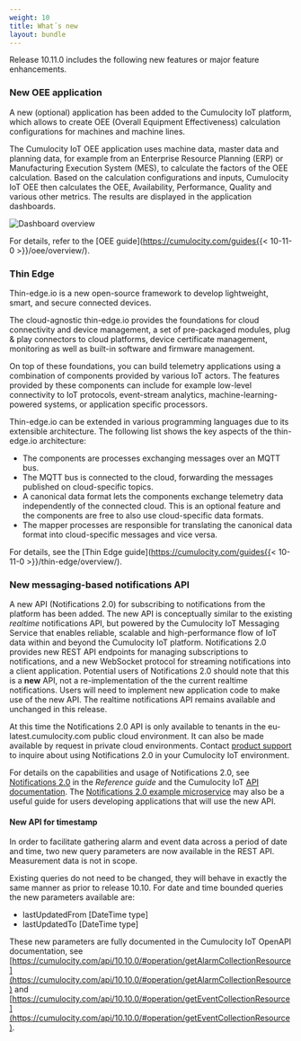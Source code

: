 ```yaml
---
weight: 10
title: What´s new
layout: bundle
---
```



Release 10.11.0 includes the following new features or major feature enhancements.

### New OEE application

A new (optional) application has been added to the Cumulocity IoT platform, which allows to create OEE (Overall Equipment Effectiveness) calculation configurations for machines and machine lines.

The Cumulocity IoT OEE application uses machine data, master data and planning data, for example from an Enterprise Resource Planning (ERP) or Manufacturing Execution System (MES), to calculate the factors of the OEE calculation. Based on the calculation configurations and inputs, Cumulocity IoT OEE then calculates the OEE, Availability, Performance, Quality and various other metrics. The results are displayed in the application dashboards.

![Dashboard overview](/images/release-notes/dashboard-machine-park-overview.png)

For details, refer to the [OEE guide](https://cumulocity.com/guides{{< 10-11-0 >}}/oee/overview/).

### Thin Edge

Thin-edge.io is a new open-source framework to develop lightweight, smart, and secure connected devices.

The cloud-agnostic thin-edge.io provides the foundations for cloud connectivity and device management, a set of pre-packaged modules, plug & play connectors to cloud platforms, device certificate management, monitoring as well as built-in software and firmware management.

On top of these foundations, you can build telemetry applications using a combination of components provided by various IoT actors. The features provided by these components can include for example low-level connectivity to IoT protocols, event-stream analytics, machine-learning-powered systems, or application specific processors.

Thin-edge.io can be extended in various programming languages due to its extensible architecture. The following list shows the key aspects of the thin-edge.io architecture:

* The components are processes exchanging messages over an MQTT bus.
* The MQTT bus is connected to the cloud, forwarding the messages published on cloud-specific topics.
* A canonical data format lets the components exchange telemetry data independently of the connected cloud. This is an optional feature and the components are free to also use cloud-specific data formats.
* The mapper processes are responsible for translating the canonical data format into cloud-specific messages and vice versa.

For details, see the [Thin Edge guide](https://cumulocity.com/guides{{< 10-11-0 >}}/thin-edge/overview/).


### New messaging-based notifications API

A new API (Notifications 2.0) for subscribing to notifications from the platform has been added. The new API is conceptually similar to the existing *realtime* notifications API, but powered by the Cumulocity IoT Messaging Service that enables reliable, scalable and high-performance flow of IoT data within and beyond the Cumulocity IoT platform. Notifications 2.0 provides new REST API endpoints for managing subscriptions to notifications, and a new WebSocket protocol for streaming notifications into a client application. Potential users of Notifications 2.0 should note that this is a **new** API, not a re-implementation of the the current realtime notifications. Users will need to implement new application code to make use of the new API. The realtime notifications API remains available and unchanged in this release.

At this time the Notifications 2.0 API is only available to tenants in the eu-latest.cumulocity.com public cloud environment. It can also be made available by request in private cloud environments. Contact [product support](/releasenotes/about/contacting-support/) to inquire about using Notifications 2.0 in your Cumulocity IoT environment.

For details on the capabilities and usage of Notifications 2.0, see [Notifications 2.0](https://cumulocity.com/guides/reference/notifications/) in the *Reference guide* and the Cumulocity IoT [API documentation](https://cumulocity.com/api/10.11.0/#tag/Notification-2.0-API). The [Notifications 2.0 example microservice](https://github.com/SoftwareAG/cumulocity-examples/tree/develop/hello-world-notification-microservice) may also be a useful guide for users developing applications that will use the new API.

#### New API for timestamp

In order to facilitate gathering alarm and event data across a period of date and time, two new query parameters are now available in the REST API. Measurement data is not in scope.

Existing queries do not need to be changed, they will behave in exactly the same manner as prior to release 10.10. For date and time bounded queries the new parameters available are:

* lastUpdatedFrom [DateTime type]
* lastUpdatedTo [DateTime type]

These new parameters are fully documented in the Cumulocity IoT OpenAPI documentation, see [https://cumulocity.com/api/10.10.0/#operation/getAlarmCollectionResource](https://cumulocity.com/api/10.10.0/#operation/getAlarmCollectionResource) and [https://cumulocity.com/api/10.10.0/#operation/getEventCollectionResource](https://cumulocity.com/api/10.10.0/#operation/getEventCollectionResource).
